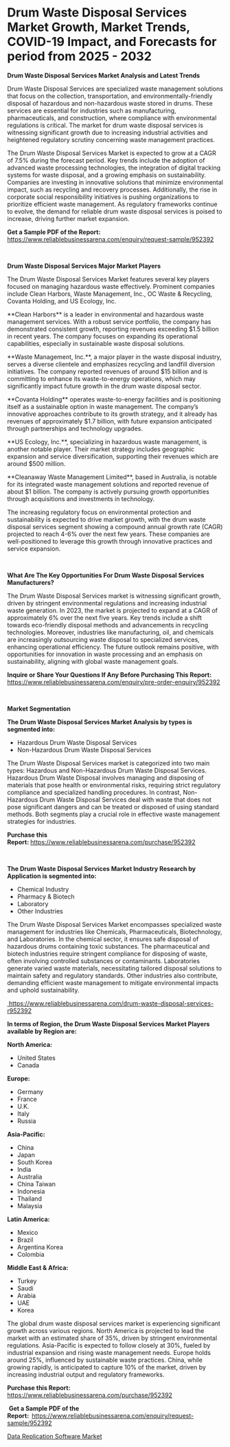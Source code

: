 <p><h1>Drum Waste Disposal Services Market Growth, Market Trends, COVID-19 Impact, and Forecasts for period from 2025 - 2032</h1></p><p><strong>Drum Waste Disposal Services Market Analysis and Latest Trends</strong></p>
<p><p>Drum Waste Disposal Services are specialized waste management solutions that focus on the collection, transportation, and environmentally-friendly disposal of hazardous and non-hazardous waste stored in drums. These services are essential for industries such as manufacturing, pharmaceuticals, and construction, where compliance with environmental regulations is critical. The market for drum waste disposal services is witnessing significant growth due to increasing industrial activities and heightened regulatory scrutiny concerning waste management practices.</p><p>The Drum Waste Disposal Services Market is expected to grow at a CAGR of 7.5% during the forecast period. Key trends include the adoption of advanced waste processing technologies, the integration of digital tracking systems for waste disposal, and a growing emphasis on sustainability. Companies are investing in innovative solutions that minimize environmental impact, such as recycling and recovery processes. Additionally, the rise in corporate social responsibility initiatives is pushing organizations to prioritize efficient waste management. As regulatory frameworks continue to evolve, the demand for reliable drum waste disposal services is poised to increase, driving further market expansion.</p></p>
<p><strong>Get a Sample PDF of the Report:&nbsp;</strong> <a href="https://www.reliablebusinessarena.com/enquiry/request-sample/952392?utm_campaign=1948&utm_medium=2&utm_source=Github&utm_content=ia&utm_term=06032025&utm_id=drum-waste-disposal-services">https://www.reliablebusinessarena.com/enquiry/request-sample/952392</a></p>
<p>&nbsp;</p>
<p><strong>Drum Waste Disposal Services Major Market Players</strong></p>
<p><p>The Drum Waste Disposal Services Market features several key players focused on managing hazardous waste effectively. Prominent companies include Clean Harbors, Waste Management, Inc., OC Waste & Recycling, Covanta Holding, and US Ecology, Inc.</p><p>**Clean Harbors** is a leader in environmental and hazardous waste management services. With a robust service portfolio, the company has demonstrated consistent growth, reporting revenues exceeding $1.5 billion in recent years. The company focuses on expanding its operational capabilities, especially in sustainable waste disposal solutions.</p><p>**Waste Management, Inc.**, a major player in the waste disposal industry, serves a diverse clientele and emphasizes recycling and landfill diversion initiatives. The company reported revenues of around $15 billion and is committing to enhance its waste-to-energy operations, which may significantly impact future growth in the drum waste disposal sector.</p><p>**Covanta Holding** operates waste-to-energy facilities and is positioning itself as a sustainable option in waste management. The company’s innovative approaches contribute to its growth strategy, and it already has revenues of approximately $1.7 billion, with future expansion anticipated through partnerships and technology upgrades.</p><p>**US Ecology, Inc.**, specializing in hazardous waste management, is another notable player. Their market strategy includes geographic expansion and service diversification, supporting their revenues which are around $500 million.</p><p>**Cleanaway Waste Management Limited**, based in Australia, is notable for its integrated waste management solutions and reported revenue of about $1 billion. The company is actively pursuing growth opportunities through acquisitions and investments in technology.</p><p>The increasing regulatory focus on environmental protection and sustainability is expected to drive market growth, with the drum waste disposal services segment showing a compound annual growth rate (CAGR) projected to reach 4-6% over the next few years. These companies are well-positioned to leverage this growth through innovative practices and service expansion.</p></p>
<p>&nbsp;</p>
<p><strong>What Are The Key Opportunities For Drum Waste Disposal Services Manufacturers?</strong></p>
<p><p>The Drum Waste Disposal Services market is witnessing significant growth, driven by stringent environmental regulations and increasing industrial waste generation. In 2023, the market is projected to expand at a CAGR of approximately 6% over the next five years. Key trends include a shift towards eco-friendly disposal methods and advancements in recycling technologies. Moreover, industries like manufacturing, oil, and chemicals are increasingly outsourcing waste disposal to specialized services, enhancing operational efficiency. The future outlook remains positive, with opportunities for innovation in waste processing and an emphasis on sustainability, aligning with global waste management goals.</p></p>
<p><strong>Inquire or Share Your Questions If Any Before Purchasing This Report:</strong> <a href="https://www.reliablebusinessarena.com/enquiry/pre-order-enquiry/952392?utm_campaign=1948&utm_medium=2&utm_source=Github&utm_content=ia&utm_term=06032025&utm_id=drum-waste-disposal-services">https://www.reliablebusinessarena.com/enquiry/pre-order-enquiry/952392</a></p>
<p>&nbsp;</p>
<p><strong>Market Segmentation</strong></p>
<p><strong>The Drum Waste Disposal Services Market Analysis by types is segmented into:</strong></p>
<p><ul><li>Hazardous Drum Waste Disposal Services</li><li>Non-Hazardous Drum Waste Disposal Services</li></ul></p>
<p><p>The Drum Waste Disposal Services market is categorized into two main types: Hazardous and Non-Hazardous Drum Waste Disposal Services. Hazardous Drum Waste Disposal involves managing and disposing of materials that pose health or environmental risks, requiring strict regulatory compliance and specialized handling procedures. In contrast, Non-Hazardous Drum Waste Disposal Services deal with waste that does not pose significant dangers and can be treated or disposed of using standard methods. Both segments play a crucial role in effective waste management strategies for industries.</p></p>
<p><strong>Purchase this Report:&nbsp;</strong><a href="https://www.reliablebusinessarena.com/purchase/952392?utm_campaign=1948&utm_medium=2&utm_source=Github&utm_content=ia&utm_term=06032025&utm_id=drum-waste-disposal-services">https://www.reliablebusinessarena.com/purchase/952392</a></p>
<p>&nbsp;</p>
<p><strong>The Drum Waste Disposal Services Market Industry Research by Application is segmented into:</strong></p>
<p><ul><li>Chemical Industry</li><li>Pharmacy & Biotech</li><li>Laboratory</li><li>Other Industries</li></ul></p>
<p><p>The Drum Waste Disposal Services Market encompasses specialized waste management for industries like Chemicals, Pharmaceuticals, Biotechnology, and Laboratories. In the chemical sector, it ensures safe disposal of hazardous drums containing toxic substances. The pharmaceutical and biotech industries require stringent compliance for disposing of waste, often involving controlled substances or contaminants. Laboratories generate varied waste materials, necessitating tailored disposal solutions to maintain safety and regulatory standards. Other industries also contribute, demanding efficient waste management to mitigate environmental impacts and uphold sustainability.</p></p>
<p><a href="https://www.reliablebusinessarena.com/drum-waste-disposal-services-r952392?utm_campaign=1948&utm_medium=2&utm_source=Github&utm_content=ia&utm_term=06032025&utm_id=drum-waste-disposal-services">&nbsp;https://www.reliablebusinessarena.com/drum-waste-disposal-services-r952392</a></p>
<p><strong>In terms of Region, the Drum Waste Disposal Services Market Players available by Region are:</strong></p>
<p>
    <p> <strong> North America: </strong>
        <ul>
            <li>United States</li>
            <li>Canada</li>
        </ul>
        </p> 
    <p> <strong> Europe: </strong>
        <ul>
            <li>Germany</li>
            <li>France</li>
            <li>U.K.</li>
            <li>Italy</li>
            <li>Russia</li>
        </ul>
        </p> 
    <p> <strong> Asia-Pacific: </strong>
        <ul>
            <li>China</li>
            <li>Japan</li>
            <li>South Korea</li>
            <li>India</li>
            <li>Australia</li>
            <li>China Taiwan</li>
            <li>Indonesia</li>
            <li>Thailand</li>
            <li>Malaysia</li>
        </ul>
        </p> 
    <p> <strong> Latin America: </strong>
        <ul>
            <li>Mexico</li>
            <li>Brazil</li>
            <li>Argentina Korea</li>
            <li>Colombia</li>
        </ul>
        </p> 
    <p> <strong> Middle East & Africa: </strong>
        <ul>
            <li>Turkey</li>
            <li>Saudi</li>
            <li>Arabia</li>
            <li>UAE</li>
            <li>Korea</li>
        </ul>
    </p>
    </p>
<p><p>The global drum waste disposal services market is experiencing significant growth across various regions. North America is projected to lead the market with an estimated share of 35%, driven by stringent environmental regulations. Asia-Pacific is expected to follow closely at 30%, fueled by industrial expansion and rising waste management needs. Europe holds around 25%, influenced by sustainable waste practices. China, while growing rapidly, is anticipated to capture 10% of the market, driven by increasing industrial output and regulatory frameworks.</p></p>
<p><strong>Purchase this Report: </strong><a href="https://www.reliablebusinessarena.com/purchase/952392?utm_campaign=1948&utm_medium=2&utm_source=Github&utm_content=ia&utm_term=06032025&utm_id=drum-waste-disposal-services">https://www.reliablebusinessarena.com/purchase/952392</a></p>
<p>&nbsp;<strong>Get a Sample PDF of the Report:&nbsp;&nbsp;</strong><a href="https://www.reliablebusinessarena.com/enquiry/request-sample/952392?utm_campaign=1948&utm_medium=2&utm_source=Github&utm_content=ia&utm_term=06032025&utm_id=drum-waste-disposal-services">https://www.reliablebusinessarena.com/enquiry/request-sample/952392</a></p>
<p><strong></strong></p>
<p><p><a href="https://github.com/rahu1506/Market-Research-Report-List-6/blob/main/data-replication-software-market.md?utm_campaign=1948&utm_medium=2&utm_source=Github&utm_content=ia&utm_term=06032025&utm_id=drum-waste-disposal-services">Data Replication Software Market</a></p></p>
